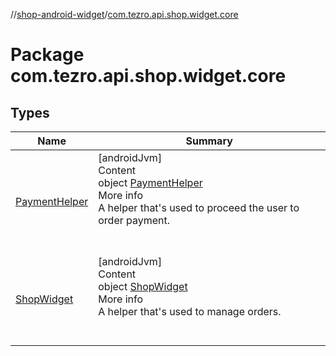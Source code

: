//[shop-android-widget](../../index.md)/[com.tezro.api.shop.widget.core](index.md)



# Package com.tezro.api.shop.widget.core  


## Types  
  
|  Name |  Summary | 
|---|---|
| <a name="com.tezro.api.shop.widget.core/PaymentHelper///PointingToDeclaration/"></a>[PaymentHelper](-payment-helper/index.md)| <a name="com.tezro.api.shop.widget.core/PaymentHelper///PointingToDeclaration/"></a>[androidJvm]  <br>Content  <br>object [PaymentHelper](-payment-helper/index.md)  <br>More info  <br>A helper that's used to proceed the user to order payment.  <br><br><br>|
| <a name="com.tezro.api.shop.widget.core/ShopWidget///PointingToDeclaration/"></a>[ShopWidget](-shop-widget/index.md)| <a name="com.tezro.api.shop.widget.core/ShopWidget///PointingToDeclaration/"></a>[androidJvm]  <br>Content  <br>object [ShopWidget](-shop-widget/index.md)  <br>More info  <br>A helper that's used to manage orders.  <br><br><br>|

